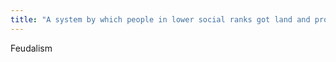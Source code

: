 ```yaml
---
title: "A system by which people in lower social ranks got land and protection from people in high social ranks:"
---
```

Feudalism

